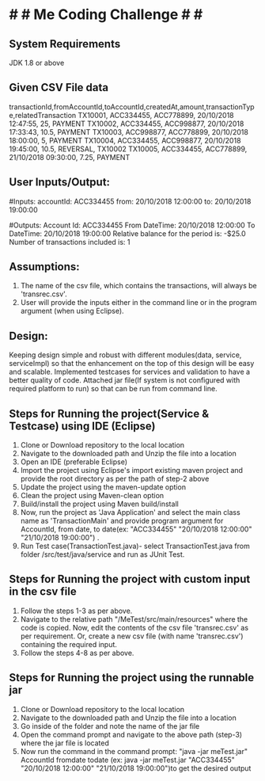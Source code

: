 # # # Me Coding Challenge # # #

## System Requirements
JDK 1.8 or above

## Given CSV File data
transactionId,fromAccountId,toAccountId,createdAt,amount,transactionType,relatedTransaction
TX10001,	ACC334455,	ACC778899,	20/10/2018 12:47:55,	25,	PAYMENT	
TX10002,	ACC334455,	ACC998877,	20/10/2018 17:33:43,	10.5,	PAYMENT	
TX10003,	ACC998877,	ACC778899,	20/10/2018 18:00:00,	5,	PAYMENT	
TX10004,	ACC334455,	ACC998877,	20/10/2018 19:45:00,	10.5,	REVERSAL,	TX10002
TX10005,	ACC334455,	ACC778899,	21/10/2018 09:30:00,	7.25,	PAYMENT

## User Inputs/Output:
#Inputs:
accountId: ACC334455
from: 20/10/2018 12:00:00
to: 20/10/2018 19:00:00

#Outputs:
Account Id: ACC334455
From DateTime: 20/10/2018 12:00:00
To DateTime: 20/10/2018 19:00:00
Relative balance for the period is: -$25.0
Number of transactions included is: 1


## Assumptions:
1. The name of the csv file, which contains the transactions, will always be 'transrec.csv'.
2. User will provide the inputs either in the command line or in the program argument (when using Eclipse).


	
## Design:
Keeping design simple and robust with different modules(data, service, serviceImpl) so that the enhancement on the top of this design will be easy and scalable. Implemented testcases for services and validation to have a better quality of code.
Attached jar file(If system is not configured with required platform to run) so that can be run from command line.
	

## Steps for Running the project(Service & Testcase) using IDE (Eclipse)

1. Clone or Download repository to the local location
2. Navigate to the downloaded path and Unzip the file into a location
3. Open an IDE (preferable Eclipse)
4. Import the project using Eclipse's import existing maven project and provide the root directory as per the path of step-2 above
5. Update the project using the maven-update option
6. Clean the project using Maven-clean option
7. Build/install the project using Maven build/install
8. Now, run the project as 'Java Application' and select the main class name as 'TransactionMain' and provide program argument for AccountId, from date, to date(ex: "ACC334455" "20/10/2018 12:00:00" "21/10/2018 19:00:00") .
9. Run Test case(TransactionTest.java)- select TransactionTest.java from folder /src/test/java/service and run as JUnit Test.

## Steps for Running the project with custom input in the csv file

1. Follow the steps 1-3 as per above.
2. Navigate to the relative path "/MeTest/src/main/resources" where the code is copied. Now, edit the contents of the csv file 'transrec.csv' as per requirement. Or, create a new csv file (with name 'transrec.csv') containing the required input.
3. Follow the steps 4-8 as per above.

## Steps for Running the project using the runnable jar

1. Clone or Download repository to the local location
2. Navigate to the downloaded path and Unzip the file into a location
3. Go inside of the folder and note the name of the jar file
4. Open the command prompt and navigate to the above path (step-3) where the jar file is located
5. Now run the command in the command prompt: "java -jar meTest.jar" AccountId fromdate todate (ex: java -jar meTest.jar "ACC334455" "20/10/2018 12:00:00" "21/10/2018 19:00:00")to get the desired output


